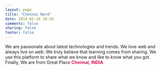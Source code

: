```yaml
---
layout: page
title: "Chennai Nerd"
date: 2014-02-18 18:26
comments: false
sharing: false
footer: false
---
```


We are passionate about latest technologies and trends. We love web and always
live on web. We truly believe that learning comes from sharing.
We use this platform to share what we know and like to know what you got.
Finally, We are from Great Place <strong style="color:#d91459">Chennai, INDIA</strong>